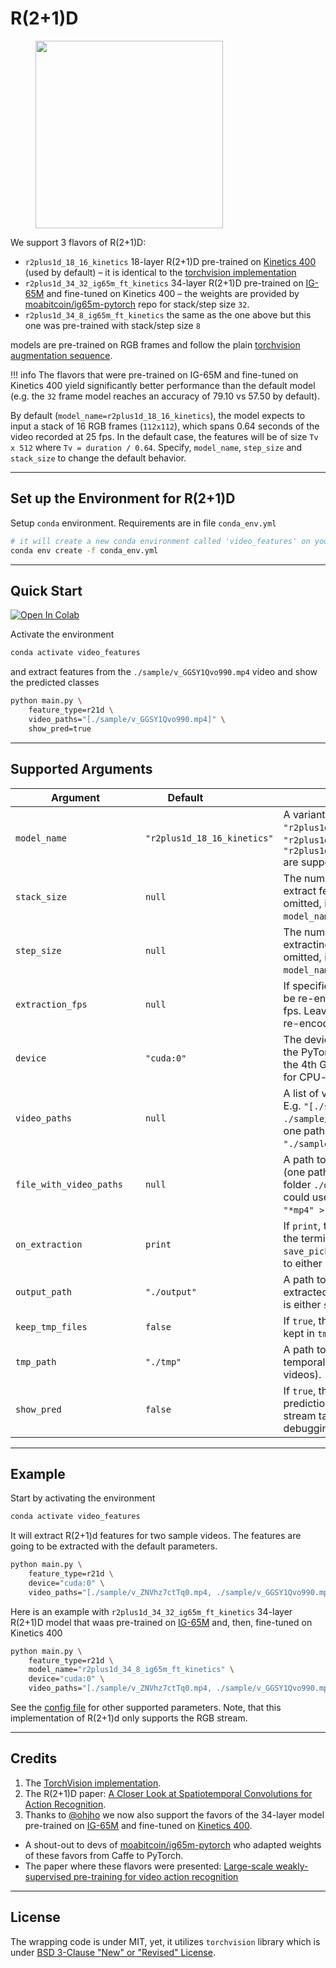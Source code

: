 # R(2+1)D

<figure>
  <img src="../../_assets/r21d.png" width="300" />
</figure>

We support 3 flavors of R(2+1)D:

- `r2plus1d_18_16_kinetics` 18-layer R(2+1)D pre-trained on [Kinetics 400](https://deepmind.com/research/open-source/kinetics)
(used by default) – it is identical to the
[torchvision implementation](https://pytorch.org/vision/0.12/models.html#video-classification)
- `r2plus1d_34_32_ig65m_ft_kinetics` 34-layer R(2+1)D pre-trained on [IG-65M](https://arxiv.org/abs/1905.00561)
and fine-tuned on Kinetics 400 – the weights are provided by
[moabitcoin/ig65m-pytorch](https://github.com/moabitcoin/ig65m-pytorch)
repo for stack/step size `32`.
- `r2plus1d_34_8_ig65m_ft_kinetics` the same as the one above but this one was pre-trained with stack/step size `8`


models are pre-trained on RGB frames and follow the plain
[torchvision augmentation sequence](https://github.com/pytorch/vision/blob/1aef87d01eec2c0989458387fa04baebcc86ea7b/references/video_classification/train.py#L154-L159).

!!! info
    The flavors that were pre-trained on IG-65M and fine-tuned on Kinetics 400 yield
    significantly better performance than the default model
    (e.g. the `32` frame model reaches an accuracy of 79.10 vs 57.50 by default).

By default (`model_name=r2plus1d_18_16_kinetics`), the model expects to input a stack of 16 RGB frames (`112x112`),
which spans 0.64 seconds of the video recorded at 25 fps.
In the default case, the features will be of size `Tv x 512` where `Tv = duration / 0.64`.
Specify, `model_name`, `step_size` and `stack_size` to change the default behavior.


---

## Set up the Environment for R(2+1)D
Setup `conda` environment. Requirements are in file `conda_env.yml`
```bash
# it will create a new conda environment called 'video_features' on your machine
conda env create -f conda_env.yml
```

---

## Quick Start

[![Open In Colab](https://colab.research.google.com/assets/colab-badge.svg)](https://colab.research.google.com/drive/1csJgkVQ3E2qOyVlcOM-ACHGgPBBKwE2Y?usp=sharing)

Activate the environment
```bash
conda activate video_features
```

and extract features from the `./sample/v_GGSY1Qvo990.mp4` video and show the predicted classes
```bash
python main.py \
    feature_type=r21d \
    video_paths="[./sample/v_GGSY1Qvo990.mp4]" \
    show_pred=true
```

---

## Supported Arguments

<!-- the <div> makes columns wider -->
| <div style="width: 12em">Argument</div> | <div style="width: 8em">Default</div> | Description                                                                                                                                                                      |
| --------------------------------------- | ------------------------------------- | -------------------------------------------------------------------------------------------------------------------------------------------------------------------------------- |
| `model_name`                            | `"r2plus1d_18_16_kinetics"`           | A variant of R(2+1)d.  `"r2plus1d_18_16_kinetics"`, `"r2plus1d_34_32_ig65m_ft_kinetics"`, `"r2plus1d_34_8_ig65m_ft_kinetics"` are supported.                                     |
| `stack_size`                            | `null`                                | The number of frames from which to extract features (or window size). If omitted, it will respect the config of `model_name` during training.                                    |
| `step_size`                             | `null`                                | The number of frames to step before extracting the next features. If omitted, it will respect the config of `model_name` during training.                                        |
| `extraction_fps`                        | `null`                                | If specified (e.g. as `5`), the video will be re-encoded to the `extraction_fps` fps. Leave unspecified or `null` to skip re-encoding.                                           |
| `device`                                | `"cuda:0"`                            | The device specification. It follows the PyTorch style. Use `"cuda:3"` for the 4th GPU on the machine or `"cpu"` for CPU-only.                                                   |
| `video_paths`                           | `null`                                | A list of videos for feature extraction. E.g. `"[./sample/v_ZNVhz7ctTq0.mp4, ./sample/v_GGSY1Qvo990.mp4]"` or just one path `"./sample/v_GGSY1Qvo990.mp4"`.                      |
| `file_with_video_paths`                 | `null`                                | A path to a text file with video paths (one path per line). Hint: given a folder `./dataset` with `.mp4` files one could use: `find ./dataset -name "*mp4" > ./video_paths.txt`. |
| `on_extraction`                         | `print`                               | If `print`, the features are printed to the terminal. If `save_numpy` or `save_pickle`, the features are saved to either `.npy` file or `.pkl`.                                  |
| `output_path`                           | `"./output"`                          | A path to a folder for storing the extracted features (if `on_extraction` is either `save_numpy` or `save_pickle`).                                                              |
| `keep_tmp_files`                        | `false`                               | If `true`, the reencoded videos will be kept in `tmp_path`.                                                                                                                      |
| `tmp_path`                              | `"./tmp"`                             | A path to a folder for storing temporal files (e.g. reencoded videos).                                                                                                           |
| `show_pred`                             | `false`                               | If `true`, the script will print the predictions of the model on a down-stream task. It is useful for debugging.                                                                 |

---

## Example
Start by activating the environment
```bash
conda activate video_features
```

It will extract R(2+1)d features for two sample videos.
The features are going to be extracted with the default parameters.
```bash
python main.py \
    feature_type=r21d \
    device="cuda:0" \
    video_paths="[./sample/v_ZNVhz7ctTq0.mp4, ./sample/v_GGSY1Qvo990.mp4]"
```

Here is an example with `r2plus1d_34_32_ig65m_ft_kinetics` 34-layer R(2+1)D model
that waas pre-trained on [IG-65M](https://arxiv.org/abs/1905.00561) and, then, fine-tuned on Kinetics 400
```bash
python main.py \
    feature_type=r21d \
    model_name="r2plus1d_34_8_ig65m_ft_kinetics" \
    device="cuda:0" \
    video_paths="[./sample/v_ZNVhz7ctTq0.mp4, ./sample/v_GGSY1Qvo990.mp4]"
```


See the [config file](https://github.com/v-iashin/video_features/blob/master/configs/r21d.yml) for
other supported parameters.
Note, that this implementation of R(2+1)d only supports the RGB stream.



---

## Credits
1. The [TorchVision implementation](https://pytorch.org/vision/0.12/models.html#video-classification).
2. The R(2+1)D paper: [A Closer Look at Spatiotemporal Convolutions for Action Recognition](https://arxiv.org/abs/1711.11248).
3. Thanks to [@ohjho](https://github.com/ohjho) we now also support the favors of the 34-layer model pre-trained
on [IG-65M](https://arxiv.org/abs/1905.00561) and fine-tuned on [Kinetics 400](https://deepmind.com/research/open-source/kinetics).
  * A shout-out to devs of [moabitcoin/ig65m-pytorch](https://github.com/moabitcoin/ig65m-pytorch) who adapted weights of these favors from Caffe to PyTorch.
  * The paper where these flavors were presented:
   [Large-scale weakly-supervised pre-training for video action recognition](https://arxiv.org/abs/1905.00561)

---

## License
The wrapping code is under MIT, yet, it utilizes `torchvision` library which is under [BSD 3-Clause "New" or "Revised" License](https://github.com/pytorch/vision/blob/master/LICENSE).
